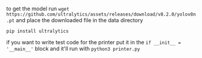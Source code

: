 to get the model run
`wget https://github.com/ultralytics/assets/releases/download/v8.2.0/yolov8n.pt`
and place the downloaded file in the data directory

`pip install ultralytics` 

if you want to write test code for the printer put it in the `if __init__ = '__main__'` block and it'll run with `python3 printer.py`
